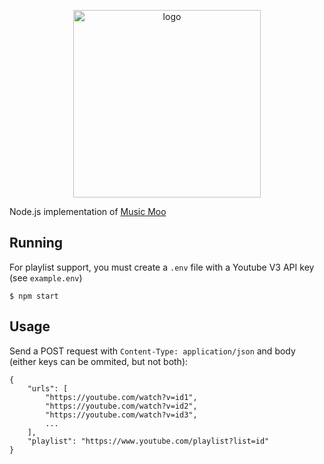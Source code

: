<p align="center">
    <img src="https://i.imgur.com/bRX53zo.png" alt="logo" width="300px">
</p>

Node.js implementation of [Music Moo](https://github.com/Music-Moo/Music-Moo)

## Running
For playlist support, you must create a `.env` file with a Youtube V3 API key (see `example.env`)
```
$ npm start
```

## Usage
Send a POST request with `Content-Type: application/json` and body (either keys can be ommited, but not both):
```
{
    "urls": [
        "https://youtube.com/watch?v=id1",
        "https://youtube.com/watch?v=id2",
        "https://youtube.com/watch?v=id3",
        ...
    ],
    "playlist": "https://www.youtube.com/playlist?list=id"
}
```
